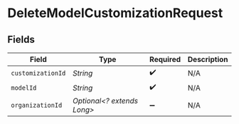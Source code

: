 # DeleteModelCustomizationRequest


## Fields

| Field                      | Type                       | Required                   | Description                |
| -------------------------- | -------------------------- | -------------------------- | -------------------------- |
| `customizationId`          | *String*                   | :heavy_check_mark:         | N/A                        |
| `modelId`                  | *String*                   | :heavy_check_mark:         | N/A                        |
| `organizationId`           | *Optional<? extends Long>* | :heavy_minus_sign:         | N/A                        |